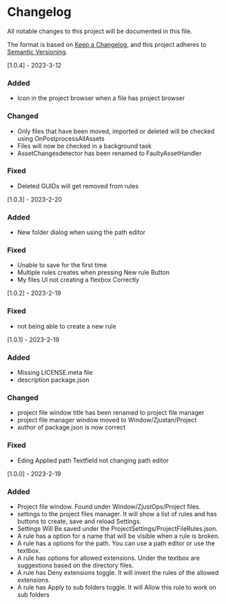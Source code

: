 # Changelog

All notable changes to this project will be documented in this file.

The format is based on [Keep a Changelog](https://keepachangelog.com/en/1.0.0/),
and this project adheres to [Semantic Versioning](https://semver.org/spec/v2.0.0.html).

[1.0.4] - 2023-3-12

### Added
 - Icon in the project browser when a file has project browser

### Changed
 - Only files that have been moved, imported or deleted will be checked using OnPostprocessAllAssets
 - Files will now be checked in a background task
 - AssetChangesdetector has been renamed to FaultyAssetHandler

### Fixed
 - Deleted GUIDs will get removed from rules

[1.0.3] - 2023-2-20

### Added
 - New folder dialog when using the path editor

### Fixed
 - Unable to save for the first time
 - Multiple rules creates when pressing New rule Button
 - My files UI not creating a flexbox Correctly


[1.0.2] - 2023-2-19

### Fixed
 - not being able to create a new rule

[1.0.1] - 2023-2-19

### Added
 - Missing LICENSE.meta file
 - description package.json
 
### Changed
 - project file window title has been renamed to project file manager
 - project file manager window moved to Window/Zjustan/Project
 - author of package.json is now correct
 
### Fixed
 - Eding Applied path Textfield not changing path editor
 
[1.0.0] - 2023-2-19

### Added
 - Project file window. Found under Window/ZjustOps/Project files.
 - settings to the project files manager. It will show a list of rules and has buttons to create, save and reload Settings.
 - Settings Will Be saved under the ProjectSettings/ProjectFileRules.json.
 - A rule has a option for a name that will be visible when a rule is broken.
 - A rule has a options for the path. You can use a path editor or use the textbox.
 - A rule has options for allowed extensions. Under the textbox are suggestions based on the directory files.
 - A rule has Deny extensions toggle. It will invert the rules of the allowed extensions.
 - A rule has Apply to sub folders toggle. It will Allow this rule to work on sub folders


 
